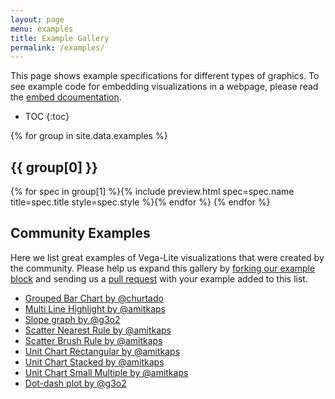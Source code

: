 ```yaml
---
layout: page
menu: examples
title: Example Gallery
permalink: /examples/
---
```


This page shows example specifications for different types of graphics.
To see example code for embedding visualizations in a webpage, please read the [embed dcoumentation](../usage/embed.html).


* TOC
{:toc}

{% for group in site.data.examples %}
## {{ group[0] }}
<span class="gallery">{% for spec in group[1] %}{% include preview.html spec=spec.name title=spec.title style=spec.style %}{% endfor %}</span>
{% endfor %}

## Community Examples

Here we list great examples of Vega-Lite visualizations that were created by the community. Please help us expand this gallery by [forking our example block](https://bl.ocks.org/domoritz/455e1c7872c4b38a58b90df0c3d7b1b9) and sending us a [pull request](https://github.com/vega/vega-lite/edit/master/site/examples/gallery.md) with your example added to this list.

* [Grouped Bar Chart by @churtado](https://bl.ocks.org/domoritz/f5abc519dd990bfcbc3f20f634658364)
* [Multi Line Highlight by @amitkaps](https://bl.ocks.org/amitkaps/fe4238e716db53930b2f1a70d3401701)
* [Slope graph by @g3o2](https://bl.ocks.org/g3o2/a6c539eacfb0b99eaf01e4f20b9f2897)
* [Scatter Nearest Rule by @amitkaps](https://bl.ocks.org/amitkaps/abfa7157d4366cc43cbbba55353d35d8)
* [Scatter Brush Rule by @amitkaps](https://bl.ocks.org/amitkaps/a484b94a7e1e0705c5ec865ba31f463c)
* [Unit Chart Rectangular by @amitkaps](https://bl.ocks.org/amitkaps/d6648bd8ddb1c1e3706d7530126d1e2b)
* [Unit Chart Stacked by @amitkaps](https://bl.ocks.org/amitkaps/cdc7dacd8f7d9f2a9cff4b10d3279b86)
* [Unit Chart Small Multiple by @amitkaps](https://bl.ocks.org/amitkaps/67bd6dcb2af300a2b76f1e2351c1afdc)
* [Dot-dash plot by @g3o2](https://bl.ocks.org/g3o2/bd4362574137061c243a2994ba648fb8)
